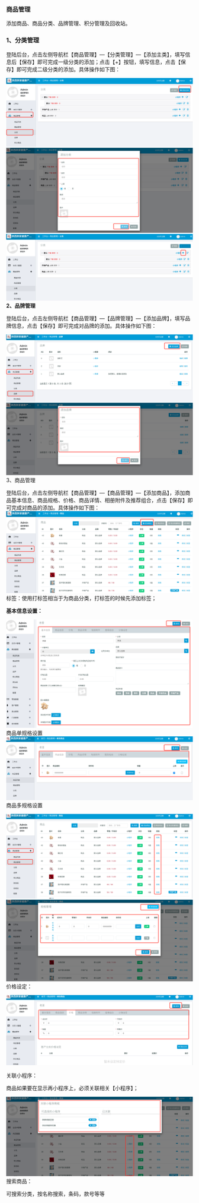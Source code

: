 ### 商品管理

添加商品、商品分类、品牌管理、积分管理及回收站。

### 1、分类管理

登陆后台，点击左侧导航栏【商品管理】—【分类管理】—【添加主类】，填写信息后【保存】即可完成一级分类的添加；点击【+】按钮，填写信息，点击【保存】即可完成二级分类的添加。具体操作如下图：

![](/assets/WeChat35faaa46540b80ed7b10e7a13524afbb.png)![](/assets/WeChat86e233aa277c5e8956e103b0fa17a1a5.png)![](/assets/WeChat1f0e286c872d95dc01693d7df8c3d03c.png)**2、品牌管理**

登陆后台，点击左侧导航栏【商品管理】—【品牌管理】—【添加品牌】，填写品牌信息，点击【保存】即可完成对品牌的添加。具体操作如下图：

![](/assets/WeChat76a24fb378c2c7d4acdc92e9a027f0d1.png)![](/assets/WeChat48b951fbf3c6492e97cbf9de52c5002d.png)3、商品管理

登陆后台，点击左侧导航栏【商品管理】—【商品管理】—【添加商品】，添加商品基本信息、商品规格、价格、商品详情、相册附件及推荐组合，点击【保存】即可完成对商品的添加。具体操作如下图：![](/assets/WeChatce905d90e92eebd7443473ed16a51c09.png)标签：使用打标签相当于为商品分类，打标签的时候先添加标签；

**基本信息设置：**

![](/assets/WeChat10565a235a8735e46f1fe2e0e18fd9be.png)商品单规格设置![](/assets/WeChat83b7bad8b7c84ea7a7c9d4c19fde73e1.png)商品多规格设置

![](/assets/WeChatf1df90746a866ae573687376583cab10.png)![](/assets/WeChat2bfe006960dacb0f9332ef36cc88f4e4.png)价格设定：

![](/assets/WeChate987fb1e767272a3271c5d3d2a2565e3.png)

关联小程序：

商品如果要在显示再小程序上，必须关联相关【小程序】；

![](/assets/WeChatb17d353c7cedf4ca9dc28d5e3b7fd5f1.png)搜索商品：

可搜索分类，按名称搜索，条码，款号等等



